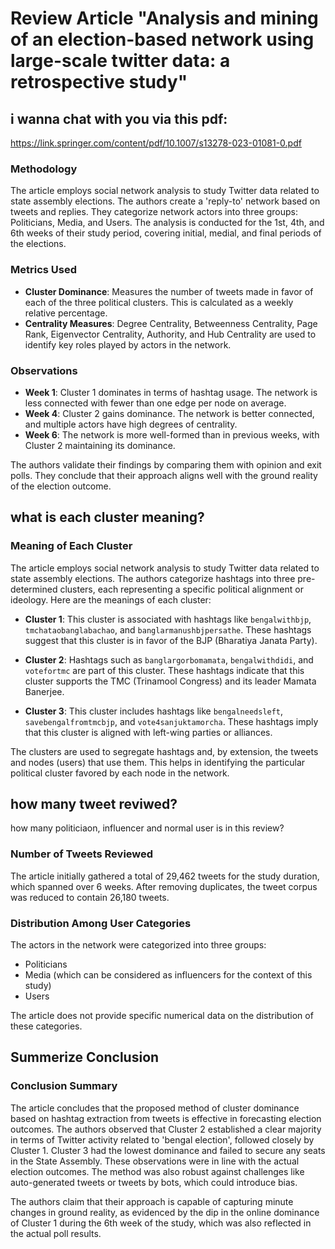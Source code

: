 # Review Article "Analysis and mining of an election-based network using large-scale twitter data: a retrospective study"

## i wanna chat with you via this pdf:
https://link.springer.com/content/pdf/10.1007/s13278-023-01081-0.pdf


### Methodology
The article employs social network analysis to study Twitter data related to state assembly elections. The authors create a 'reply-to' network based on tweets and replies. They categorize network actors into three groups: Politicians, Media, and Users. The analysis is conducted for the 1st, 4th, and 6th weeks of their study period, covering initial, medial, and final periods of the elections.

### Metrics Used
- **Cluster Dominance**: Measures the number of tweets made in favor of each of the three political clusters. This is calculated as a weekly relative percentage.
- **Centrality Measures**: Degree Centrality, Betweenness Centrality, Page Rank, Eigenvector Centrality, Authority, and Hub Centrality are used to identify key roles played by actors in the network.

### Observations
- **Week 1**: Cluster 1 dominates in terms of hashtag usage. The network is less connected with fewer than one edge per node on average.
- **Week 4**: Cluster 2 gains dominance. The network is better connected, and multiple actors have high degrees of centrality.
- **Week 6**: The network is more well-formed than in previous weeks, with Cluster 2 maintaining its dominance.

The authors validate their findings by comparing them with opinion and exit polls. They conclude that their approach aligns well with the ground reality of the election outcome.

## what is each cluster meaning?

### Meaning of Each Cluster

The article employs social network analysis to study Twitter data related to state assembly elections. The authors categorize hashtags into three pre-determined clusters, each representing a specific political alignment or ideology. Here are the meanings of each cluster:

*   **Cluster 1**: This cluster is associated with hashtags like `bengalwithbjp`, `tmchataobanglabachao`, and `banglarmanushbjpersathe`. These hashtags suggest that this cluster is in favor of the BJP (Bharatiya Janata Party).
    
*   **Cluster 2**: Hashtags such as `banglargorbomamata`, `bengalwithdidi`, and `votefortmc` are part of this cluster. These hashtags indicate that this cluster supports the TMC (Trinamool Congress) and its leader Mamata Banerjee.
    
*   **Cluster 3**: This cluster includes hashtags like `bengalneedsleft`, `savebengalfromtmcbjp`, and `vote4sanjuktamorcha`. These hashtags imply that this cluster is aligned with left-wing parties or alliances.
    

The clusters are used to segregate hashtags and, by extension, the tweets and nodes (users) that use them. This helps in identifying the particular political cluster favored by each node in the network.



## how many tweet reviwed?
how many politiciaon, influencer and normal user is in this review?

### Number of Tweets Reviewed

The article initially gathered a total of 29,462 tweets for the study duration, which spanned over 6 weeks. After removing duplicates, the tweet corpus was reduced to contain 26,180 tweets.

### Distribution Among User Categories

The actors in the network were categorized into three groups:

*   Politicians
*   Media (which can be considered as influencers for the context of this study)
*   Users

The article does not provide specific numerical data on the distribution of these categories.




## Summerize Conclusion

### Conclusion Summary

The article concludes that the proposed method of cluster dominance based on hashtag extraction from tweets is effective in forecasting election outcomes. The authors observed that Cluster 2 established a clear majority in terms of Twitter activity related to 'bengal election', followed closely by Cluster 1. Cluster 3 had the lowest dominance and failed to secure any seats in the State Assembly. These observations were in line with the actual election outcomes. The method was also robust against challenges like auto-generated tweets or tweets by bots, which could introduce bias.

The authors claim that their approach is capable of capturing minute changes in ground reality, as evidenced by the dip in the online dominance of Cluster 1 during the 6th week of the study, which was also reflected in the actual poll results.
